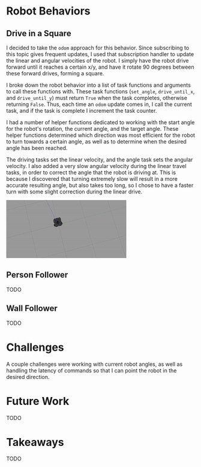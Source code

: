 # Robot Behaviors

## Drive in a Square

I decided to take the `odom` approach for this behavior. Since subscribing to this topic gives frequent updates, I used that subscription handler to update the linear and angular velocities of the robot. I simply have the robot drive forward until it reaches a certain x/y, and have it rotate 90 degrees between these forward drives, forming a square.

I broke down the robot behavior into a list of task functions and arguments to call these functions with. These task functions (`set_angle`, `drive_until_x`, and `drive_until_y`) must return `True` when the task completes, otherwise returning `False`. Thus, each time an `odom` update comes in, I call the current task, and if the task is complete I increment the task counter.

I had a number of helper functions dedicated to working with the start angle for the robot's rotation, the current angle, and the target angle. These helper functions determined which direction was most efficient for the robot to turn towards a certain angle, as well as to determine when the desired angle has been reached.

The driving tasks set the linear velocity, and the angle task sets the angular velocity. I also added a very slow angular velocity during the linear travel tasks, in order to correct the angle that the robot is driving at. This is because I discovered that turning extremely slow will result in a more accurate resulting angle, but also takes too long, so I chose to have a faster turn with some slight correction during the linear drive.

![Robot](https://github.com/Loonride/warmup_project/raw/dev/gifs/drive_square.gif)

## Person Follower

TODO

## Wall Follower

TODO

# Challenges

A couple challenges were working with current robot angles, as well as handling the latency of commands so that I can point the robot in the desired direction.

# Future Work

TODO

# Takeaways

TODO
